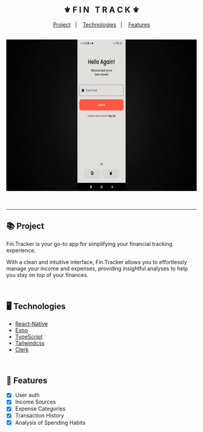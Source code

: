 <div align="center">
    <h2>⚜️ F I N &nbsp; T R A C K ⚜️</h2>
</div>

<p align="center">
    <a href="#-project">Project</a>&nbsp;&nbsp;&nbsp;|&nbsp;&nbsp;&nbsp;
    <a href="#-technologies">Technologies</a>&nbsp;&nbsp;&nbsp;|&nbsp;&nbsp;&nbsp;
    <a href="#-features">Features</a>
</p>

<br/>

<div align="center">
    <img src="./.github/readme.gif" alt="project image" height="400px"/>
</div>

<br/><hr/>

## 📚 Project

<p>Fin.Tracker is your go-to app for simplifying your financial tracking experience.</p>
<p>With a clean and intuitive interface, Fin.Tracker allows you to effortlessly manage your income and expenses, providing insightful analyses to help you stay on top of your finances.</p>

<br/>

## 🖥 Technologies

- [React-Native](https://reactnative.dev)
- [Expo](https://expo.dev)
- [TypeScript](https://www.typescriptlang.org/)
- [Tailwindcss](https://tailwindcss.com/)
- [Clerk](https://clerk.com)

<br/>

## 🧾 Features

- [x] User auth
- [x] Income Sources
- [x] Expense Categories
- [x] Transaction History
- [x] Analysis of Spending Habits
